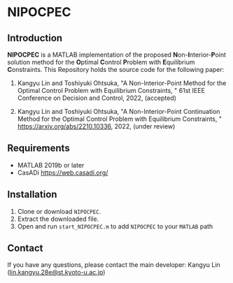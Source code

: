 # NIPOCPEC

## Introduction

**NIPOCPEC** is a MATLAB implementation of the proposed **N**on-**I**nterior-**P**oint solution method for the **O**ptimal **C**ontrol **P**roblem with **E**quilibrium **C**onstraints. This Repository holds the source code for the following paper:

1. Kangyu Lin and Toshiyuki Ohtsuka, "A Non-Interior-Point Method for the Optimal Control Problem with Equilibrium Constraints, " 61st IEEE Conference on Decision and Control, 2022, (accepted)

2. Kangyu Lin and Toshiyuki Ohtsuka, "A Non-Interior-Point Continuation Method for the Optimal Control Problem with Equilibrium Constraints, " <https://arxiv.org/abs/2210.10336>, 2022, (under review)

## Requirements

- MATLAB 2019b or later  
- CasADi <https://web.casadi.org/>

## Installation

1. Clone or download `NIPOCPEC`.
2. Extract the downloaded file.
3. Open and run `start_NIPOCPEC.m` to add `NIPOCPEC` to your `MATLAB` path

## Contact

If you have any questions, please contact the main developer: Kangyu Lin (<lin.kangyu.28e@st.kyoto-u.ac.jp>)
